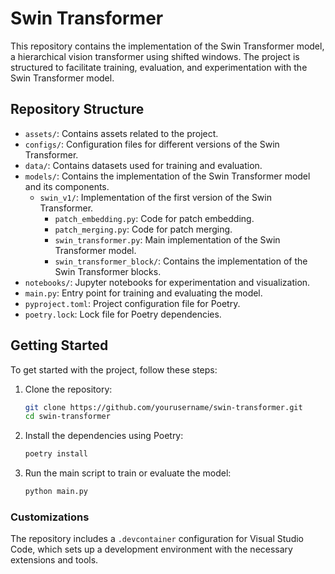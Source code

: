 # Swin Transformer

This repository contains the implementation of the Swin Transformer model, a hierarchical vision transformer using shifted windows. The project is structured to facilitate training, evaluation, and experimentation with the Swin Transformer model.

## Repository Structure

- `assets/`: Contains assets related to the project.
- `configs/`: Configuration files for different versions of the Swin Transformer.
- `data/`: Contains datasets used for training and evaluation.
- `models/`: Contains the implementation of the Swin Transformer model and its components.
  - `swin_v1/`: Implementation of the first version of the Swin Transformer.
    - `patch_embedding.py`: Code for patch embedding.
    - `patch_merging.py`: Code for patch merging.
    - `swin_transformer.py`: Main implementation of the Swin Transformer model.
    - `swin_transformer_block/`: Contains the implementation of the Swin Transformer blocks.
- `notebooks/`: Jupyter notebooks for experimentation and visualization.
- `main.py`: Entry point for training and evaluating the model.
- `pyproject.toml`: Project configuration file for Poetry.
- `poetry.lock`: Lock file for Poetry dependencies.

## Getting Started

To get started with the project, follow these steps:

1. Clone the repository:
   ```sh
   git clone https://github.com/yourusername/swin-transformer.git
   cd swin-transformer
   ```
2. Install the dependencies using Poetry:

   ```sh
   poetry install
   ```

3. Run the main script to train or evaluate the model:
   ```sh
   python main.py
   ```

### Customizations

The repository includes a `.devcontainer` configuration for Visual Studio Code, which sets up a development environment with the necessary extensions and tools.
